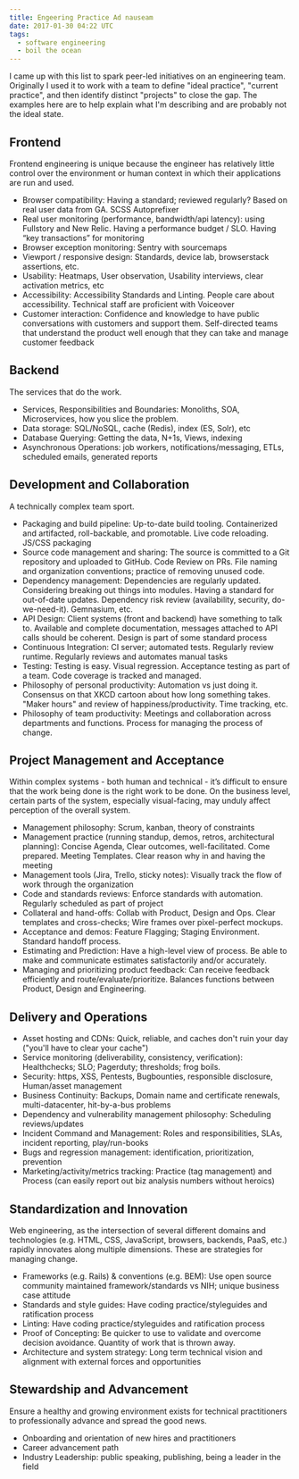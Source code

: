 ```yaml
---
title: Engeering Practice Ad nauseam
date: 2017-01-30 04:22 UTC
tags:
  - software engineering
  - boil the ocean
---
```



I came up with this list to spark peer-led initiatives on an engineering team. Originally I used it to work with a team to define "ideal practice", "current practice", and then identify distinct "projects" to close the gap. The examples here are to help explain what I'm describing and are probably not the ideal state.

## Frontend

Frontend engineering is unique because the engineer has relatively little control over the environment or human context in which their applications are run and used.

- Browser compatibility: Having a standard; reviewed regularly? Based on real user data from GA. SCSS Autoprefixer
- Real user monitoring (performance, bandwidth/api latency): using Fullstory and New Relic. Having a performance budget / SLO. Having “key transactions” for monitoring
- Browser exception monitoring: Sentry with sourcemaps
- Viewport / responsive design: Standards, device lab, browserstack assertions, etc.
- Usability: Heatmaps, User observation, Usability interviews, clear activation metrics, etc
- Accessibility: Accessibility Standards and Linting. People care about accessibility. Technical staff are proficient with Voiceover
- Customer interaction: Confidence and knowledge to have public conversations with customers and support them. Self-directed teams that understand the product well enough that they can take and manage customer feedback

## Backend

The services that do the work.

- Services, Responsibilities and Boundaries: Monoliths, SOA, Microservices, how you slice the problem.
- Data storage: SQL/NoSQL, cache (Redis), index (ES, Solr), etc
- Database Querying: Getting the data, N+1s, Views, indexing
- Asynchronous Operations: job workers, notifications/messaging, ETLs, scheduled emails, generated reports

## Development and Collaboration

A technically complex team sport.

- Packaging and build pipeline: Up-to-date build tooling. Containerized and artifacted, roll-backable, and promotable. Live code reloading. JS/CSS packaging
- Source code management and sharing: The source is committed to a Git repository and uploaded to GitHub. Code Review on PRs. File naming and organization conventions; practice of removing unused code.
- Dependency management: Dependencies are regularly updated. Considering breaking out things into modules. Having a standard for out-of-date updates. Dependency risk review (availability, security, do-we-need-it). Gemnasium, etc.
- API Design: Client systems (front and backend) have something to talk to. Available and complete documentation, messages attached to API calls should be coherent. Design is part of some standard process
- Continuous Integration: CI server; automated tests. Regularly review runtime. Regularly reviews and automates manual tasks
- Testing: Testing is easy. Visual regression. Acceptance testing as part of a team. Code coverage is tracked and managed.
- Philosophy of personal productivity: Automation vs just doing it. Consensus on that XKCD cartoon about how long something takes. "Maker hours" and review of happiness/productivity. Time tracking, etc.
- Philosophy of team productivity: Meetings and collaboration across departments and functions. Process for managing the process of change.

## Project Management and Acceptance

Within complex systems - both human and technical - it’s difficult to ensure that the work being done is the right work to be done. On the business level, certain parts of the system, especially visual-facing, may unduly affect perception of the overall system.

- Management philosophy: Scrum, kanban, theory of constraints
- Management practice (running standup, demos, retros, architectural planning): Concise Agenda, Clear outcomes, well-facilitated. Come prepared. Meeting Templates. Clear reason why in and having the meeting
- Management tools (Jira, Trello, sticky notes): Visually track the flow of work through the organization
- Code and standards reviews: Enforce standards with automation. Regularly scheduled as part of project
- Collateral and hand-offs: Collab with Product, Design and Ops. Clear templates and cross-checks; Wire frames over pixel-perfect mockups.
- Acceptance and demos: Feature Flagging; Staging Environment. Standard handoff process.
- Estimating and Prediction: Have a high-level view of process. Be able to make and communicate estimates satisfactorily and/or accurately.
- Managing and prioritizing product feedback: Can receive feedback efficiently and route/evaluate/prioritize. Balances functions between Product, Design and Engineering.

## Delivery and Operations

- Asset hosting and CDNs: Quick, reliable, and caches don't ruin your day ("you'll have to clear your cache")
- Service monitoring (deliverability, consistency, verification): Healthchecks; SLO; Pagerduty; thresholds; frog boils.
- Security: https, XSS, Pentests, Bugbounties, responsible disclosure, Human/asset management
- Business Continuity: Backups, Domain name and certificate renewals, multi-datacenter, hit-by-a-bus problems
- Dependency and vulnerability management philosophy: Scheduling reviews/updates
- Incident Command and Management: Roles and responsibilities, SLAs, incident reporting, play/run-books
- Bugs and regression management: identification, prioritization, prevention
- Marketing/activity/metrics tracking: Practice (tag management) and Process (can easily report out biz analysis numbers without heroics)

## Standardization and Innovation

Web engineering, as the intersection of several different domains and technologies (e.g. HTML, CSS, JavaScript, browsers, backends, PaaS, etc.) rapidly innovates along multiple dimensions. These are strategies for managing change.

- Frameworks (e.g. Rails) & conventions (e.g. BEM): Use open source community maintained framework/standards vs NIH; unique business case attitude
- Standards and style guides: Have coding practice/styleguides and ratification process
- Linting: Have coding practice/styleguides and ratification process
- Proof of Concepting: Be quicker to use to validate and overcome decision avoidance. Quantity of work that is thrown away.
- Architecture and system strategy: Long term technical vision and alignment with external forces and opportunities

## Stewardship and Advancement

Ensure a healthy and growing environment exists for technical practitioners to professionally advance and spread the good news.

- Onboarding and orientation of new hires and practitioners
- Career advancement path
- Industry Leadership: public speaking, publishing, being a leader in the field
